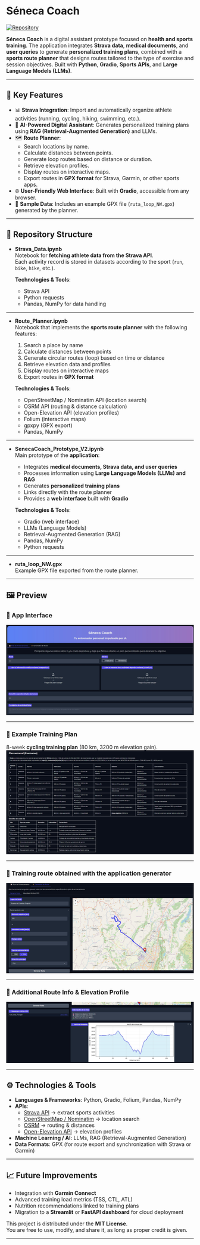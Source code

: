 #  Séneca Coach

[![Repository](https://img.shields.io/badge/GitHub-SenecaCoach-blue?logo=github)](https://github.com/alejo1630/seneca_sport/tree/main)

**Séneca Coach** is a digital assistant prototype focused on **health and sports training**. The application integrates **Strava data**, **medical documents**, and **user queries** to generate **personalized training plans**, combined with a **sports route planner** that designs routes tailored to the type of exercise and session objectives. Built with **Python**, **Gradio**, **Sports APIs**, and **Large Language Models (LLMs)**.

---

## 📌 Key Features

- 📊 **Strava Integration**: Import and automatically organize athlete activities (running, cycling, hiking, swimming, etc.).  
- 🧠 **AI-Powered Digital Assistant**: Generates personalized training plans using **RAG (Retrieval-Augmented Generation)** and LLMs.  
- 🗺️ **Route Planner**:
  - Search locations by name.  
  - Calculate distances between points.  
  - Generate loop routes based on distance or duration.  
  - Retrieve elevation profiles.  
  - Display routes on interactive maps.  
  - Export routes in **GPX format** for Strava, Garmin, or other sports apps.  
- 🌐 **User-Friendly Web Interface**: Built with **Gradio**, accessible from any browser.  
- 📂 **Sample Data**: Includes an example GPX file (`ruta_loop_NW.gpx`) generated by the planner.  

---

## 📂 Repository Structure

- **Strava_Data.ipynb**  
  Notebook for **fetching athlete data from the Strava API**.  
  Each activity record is stored in datasets according to the sport (`run`, `bike`, `hike`, etc.).  

  **Technologies & Tools**:  
  - Strava API  
  - Python requests  
  - Pandas, NumPy for data handling  

---

- **Route_Planner.ipynb**  
  Notebook that implements the **sports route planner** with the following features:  
  1. Search a place by name  
  2. Calculate distances between points  
  3. Generate circular routes (loop) based on time or distance  
  4. Retrieve elevation data and profiles  
  5. Display routes on interactive maps  
  6. Export routes in **GPX format**  

  **Technologies & Tools**:  
  - OpenStreetMap / Nominatim API (location search)  
  - OSRM API (routing & distance calculation)  
  - Open-Elevation API (elevation profiles)  
  - Folium (interactive maps)  
  - gpxpy (GPX export)  
  - Pandas, NumPy  

---

- **SenecaCoach_Prototype_V2.ipynb**  
  Main prototype of the **application**:  
  - Integrates **medical documents, Strava data, and user queries**  
  - Processes information using **Large Language Models (LLMs) and RAG**  
  - Generates **personalized training plans**  
  - Links directly with the route planner  
  - Provides a **web interface** built with **Gradio**  

  **Technologies & Tools**:  
  - Gradio (web interface)  
  - LLMs (Language Models)  
  - Retrieval-Augmented Generation (RAG)  
  - Pandas, NumPy  
  - Python requests  

---

- **ruta_loop_NW.gpx**  
  Example GPX file exported from the route planner.  

---

## 🖼️ Preview

### 🔹 App Interface
![Main](https://raw.githubusercontent.com/alejo1630/seneca_sport/refs/heads/main/Img/Main.jpg)

---

### 🔹 Example Training Plan  
8-week **cycling training plan** (80 km, 3200 m elevation gain).  
![Plan](https://raw.githubusercontent.com/alejo1630/seneca_sport/refs/heads/main/Img/Plan.jpg)

---

### 🔹 Training route obtained with the application generator
![Route](https://raw.githubusercontent.com/alejo1630/seneca_sport/refs/heads/main/Img/Route.jpg)

---

### 🔹 Additional Route Info & Elevation Profile  
![Route Info](https://raw.githubusercontent.com/alejo1630/seneca_sport/refs/heads/main/Img/Route_Info.jpg)

---

## ⚙️ Technologies & Tools

- **Languages & Frameworks**: Python, Gradio, Folium, Pandas, NumPy  
- **APIs**:  
  - [Strava API](https://developers.strava.com/) → extract sports activities  
  - [OpenStreetMap / Nominatim](https://nominatim.org/) → location search  
  - [OSRM](http://project-osrm.org/) → routing & distances  
  - [Open-Elevation API](https://open-elevation.com/) → elevation profiles  
- **Machine Learning / AI**: LLMs, RAG (Retrieval-Augmented Generation)  
- **Data Formats**: GPX (for route export and synchronization with Strava or Garmin)  

---

## 📈 Future Improvements

- Integration with **Garmin Connect**  
- Advanced training load metrics (TSS, CTL, ATL)  
- Nutrition recommendations linked to training plans  
- Migration to a **Streamlit** or **FastAPI dashboard** for cloud deployment  


This project is distributed under the **MIT License**.  
You are free to use, modify, and share it, as long as proper credit is given.

---
